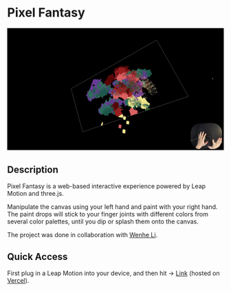 # Pixel Fantasy

[![Animated Cover](img/cover.gif)](https://www.youtube.com/watch?v=CoZa4juJYbQ)

## Description

Pixel Fantasy is a web-based interactive experience powered by Leap Motion and three.js.

Manipulate the canvas using your left hand and paint with your right hand. The paint drops will stick to your finger joints with different colors from several color palettes, until you dip or splash them onto the canvas.

The project was done in collaboration with [Wenhe Li](https://github.com/WenheLI).

## Quick Access

First plug in a Leap Motion into your device, and then hit -> [Link](https://pixel-fantasy.vercel.app/) (hosted on [Vercel](https://vercel.com)).
